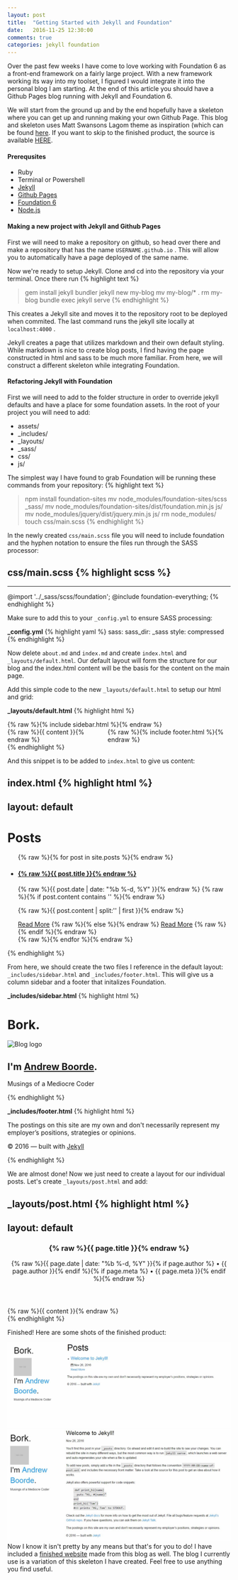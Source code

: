 ```yaml
---
layout: post
title:  "Getting Started with Jekyll and Foundation"
date:   2016-11-25 12:30:00
comments: true
categories: jekyll foundation
---
```


Over the past few weeks I have come to love working with Foundation 6 as a front-end framework 
on a fairly large project. With a new framework working its way into my toolset, I figured I 
would integrate it into the personal blog I am starting. At the end of this article you should
have a Github Pages blog running with Jekyll and Foundation 6.
<!-- more -->

We will start from the ground up and by the end hopefully have a skeleton where you can get up 
and running making your own Github Page. This blog and skeleton uses Matt Swansons Lagom theme 
as inspiration (which can be found [here][lagom-link]. If you want to skip to the finished product, 
the source is available [HERE][source-link].



#### Prerequsites

* Ruby
* Terminal or Powershell
* [Jekyll][jekyll-link]
* [Github Pages][github-pages-link]
* [Foundation 6][foundation-link]
* [Node.js][node-link]

#### Making a new project with Jekyll and Github Pages

First we will need to make a repository on github, so head over there and make a repository that 
has the name `USERNAME.github.io` . This will allow you to automatically have a page deployed of the same name. 

Now we're ready to setup Jekyll. Clone and cd into the repository via your terminal. Once there run
{% highlight text %}
> gem install jekyll bundler
> jekyll new my-blog
> mv my-blog/* .
> rm my-blog
> bundle exec jekyll serve
{% endhighlight %}

This creates a Jekyll site and moves it to the repository root to be deployed when commited. 
The last command runs the jekyll site locally at `localhost:4000` .

Jekyll creates a page that utilizes markdown and their own default styling. While markdown is 
nice to create blog posts, I find having the page constructed in html and sass to be much more 
familiar. From here, we will construct a different skeleton while integrating Foundation.

#### Refactoring Jekyll with Foundation

First we will need to add to the folder structure in order to override jekyll defaults and have 
a place for some foundation assets. In the root of your project you will need to add:
* assets/
* _includes/
* _layouts/
* _sass/
* css/
* js/

The simplest way I have found to grab Foundation will be running these commands from your repository:
{% highlight text %}
> npm install foundation-sites
> mv node_modules/foundation-sites/scss _sass/
> mv node_modules/foundation-sites/dist/foundation.min.js js/
> mv node_modules/jquery/dist/jquery.min.js js/
> rm node_modules/
> touch css/main.scss
{% endhighlight %}

In the newly created `css/main.scss` file you will need to include foundation and the 
hyphen notation to ensure the files run through the SASS processor: 

**css/main.scss**
{% highlight scss %}
---
---

@import '../_sass/scss/foundation';
@include foundation-everything;
{% endhighlight %}

Make sure to add this to your `_config.yml` to ensure SASS processing:

**_config.yml**
{% highlight yaml %}
sass:
   sass_dir: _sass
   style: compressed
{% endhighlight %}

Now delete `about.md` and `index.md` and create `index.html` and `_layouts/default.html`. 
Our default layout will form the structure for our blog and the index.html content will be 
the basis for the content on the main page. 

Add this simple code to the new `_layouts/default.html` to setup our html and grid: 

**_layouts/default.html**
{% highlight html %}
<!DOCTYPE html>
<html>
  <head>
    <meta charset="utf-8">
    <meta name="viewport" content="width=device-width initial-scale=1" />
    <meta http-equiv="X-UA-Compatible" content="IE=edge">
    <title>{% raw %}{% if page.title %}{{ page.title }}{% else %}{{ site.title }}{% endif %}{% endraw %}</title>
    <meta name="description" content="{% raw %}{{ site.description }}{% endraw %}">
    <script type="text/javascript" src="/js/jquery.min.js"></script>
    <script src="https://use.fontawesome.com/22c6262fac.js"></script>
    <link rel="stylesheet" href="{% raw %}{{ "/css/main.css" | prepend: site.baseurl }}{% endraw %}">
    <link rel="canonical" href="{% raw %}{{ page.url | replace:'index.html','' | prepend: site.baseurl | prepend: site.url }}{% endraw %}">
  </head>
  <body>
    <div class="row">
      <div class="medium-3 show-for-medium columns" data-sticky-container>
        <div data-sticky data-margin-top="1">
          <div>
            {% raw %}{% include sidebar.html %}{% endraw %}
          </div>
        </div>
      </div>
      <div class="medium-9 columns">
        <main>
          {% raw %}{{ content }}{% endraw %}
        </main>
        {% raw %}{% include footer.html %}{% endraw %}
      </div>
    </div>
  </body>
</html>
{% endhighlight %}

And this snippet is to be added to `index.html` to give us content:

**index.html**
{% highlight html %}
---
layout: default
--
<div>
  <h1>Posts</h1>
  <ul>
    {% raw %}{% for post in site.posts %}{% endraw %}
      <li>  
        <h4>
          <a href="{% raw %}{{ post.url | prepend: site.baseurl }}{% endraw %}">{% raw %}{{ post.title }}{% endraw %}</a>
        </h4>
        <i class="fa fa-calendar" aria-hidden="true"></i>
        <span>{% raw %}{{ post.date | date: "%b %-d, %Y" }}{% endraw %}</span>
        {% raw %}{% if post.content contains '<!-- more -->' %}{% endraw %}
          <p>
            {% raw %}{{ post.content | split:'<!-- more -->' | first }}{% endraw %}
          </p>
          <a href="{% raw %}{{ post.url }}{% endraw %}"class="post-list__button">Read More</a>
        {% raw %}{% else %}{% endraw %}
          <a href="{% raw %}{{ post.url }}{% endraw %}"class="post-list__button">Read More</a>
        {% raw %}{% endif %}{% endraw %}
      </li>
    {% raw %}{% endfor %}{% endraw %}
  </ul>
</div>
{% endhighlight %}

From here, we should create the two files I reference in the default layout: 
`_includes/sidebar.html` and `_includes/footer.html`. This will give us 
a column sidebar and a footer that initalizes Foundation.

**_includes/sidebar.html**
{% highlight html %}
<h1>Bork.</h1>
<img src="http://placehold.it/100x100" id="logo" alt="Blog logo"/>
<h2>I'm <a href="/">Andrew Boorde</a>.</h2>
<p>Musings of a Mediocre Coder</p>
{% endhighlight %} 

**_includes/footer.html**
{% highlight html %}
<div>
  <p>
    The postings on this site are my own and don't necessarily represent my 
    employer’s positions, strategies or opinions.
  </p>
  <p>
    © 2016 &mdash; built with <a href="http://jekyllrb.com/">Jekyll</a>
  </p>
  <script src="/js/foundation.min.js"></script>
  <script>
    $(document).foundation();
  </script>
</div>
{% endhighlight %} 

We are almost done! Now we just need to create a layout for our 
individual posts. Let's create `_layouts/post.html` and add:

**_layouts/post.html**
{% highlight html %}
---
layout: default
---
<div>
  <header>
    <h3>{% raw %}{{ page.title }}{% endraw %}</h3>
    <a href="/" class="hide-for-medium">
      <i class="home fa fa-home"></i>
    </a>
    <p>
      {% raw %}{{ page.date | date: "%b %-d, %Y" }}{% if page.author %} • 
      {{ page.author }}{% endif %}{% if page.meta %} • 
      {{ page.meta }}{% endif %}{% endraw %}
    </p>
  </header>

  <article>
    {% raw %}{{ content }}{% endraw %}
  </article>
</div>
{% endhighlight %}

Finished! Here are some shots of the finished product: 
 
![alt text](/assets/getting-started-jekyll-foundation/finishHome.JPG "finished home page")
![alt text](/assets/getting-started-jekyll-foundation/finishPost.JPG "finihsed post page")
Now I know it isn't pretty by any means but that's for you 
to do! I have included a [finished website][aboorde-link] made from this blog as well. 
The blog I currently use is a variation of this skeleton I have created. Feel free to use 
anything you find useful.

[jekyll-link]: https://jekyllrb.com/
[github-pages-link]: https://pages.github.com/
[foundation-link]: http://foundation.zurb.com/sites.html
[source-link]: https://github.com/aboorde/aboorde.github.io
[node-link]: https://nodejs.org/en/
[lagom-link]: https://github.com/swanson/lagom
[aboorde-link]: https://aboorde.github.io/